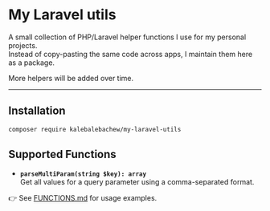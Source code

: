 # My Laravel utils

A small collection of PHP/Laravel helper functions I use for my personal projects.  
Instead of copy-pasting the same code across apps, I maintain them here as a package.  

More helpers will be added over time.

---

## Installation

```bash
composer require kalebalebachew/my-laravel-utils
```

## Supported Functions

- **`parseMultiParam(string $key): array`**  
  Get all values for a query parameter using a comma-separated format.  

👉 See [FUNCTIONS.md](FUNCTIONS.md) for usage examples.
